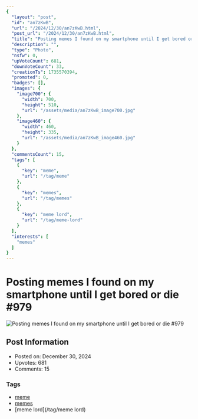 ```yaml
---
{
  "layout": "post",
  "id": "an7zKwB",
  "url": "/2024/12/30/an7zKwB.html",
  "post_url": "/2024/12/30/an7zKwB.html",
  "title": "Posting memes I found on my smartphone until I get bored or die #979",
  "description": "",
  "type": "Photo",
  "nsfw": 0,
  "upVoteCount": 681,
  "downVoteCount": 33,
  "creationTs": 1735570394,
  "promoted": 0,
  "badges": [],
  "images": {
    "image700": {
      "width": 700,
      "height": 510,
      "url": "/assets/media/an7zKwB_image700.jpg"
    },
    "image460": {
      "width": 460,
      "height": 335,
      "url": "/assets/media/an7zKwB_image460.jpg"
    }
  },
  "commentsCount": 15,
  "tags": [
    {
      "key": "meme",
      "url": "/tag/meme"
    },
    {
      "key": "memes",
      "url": "/tag/memes"
    },
    {
      "key": "meme lord",
      "url": "/tag/meme-lord"
    }
  ],
  "interests": [
    "memes"
  ]
}
---
```


# Posting memes I found on my smartphone until I get bored or die #979

![Posting memes I found on my smartphone until I get bored or die #979](/assets/media/an7zKwB_image700.jpg)

## Post Information

- Posted on: December 30, 2024
- Upvotes: 681
- Comments: 15

### Tags

- [meme](/tag/meme)
- [memes](/tag/memes)
- [meme lord](/tag/meme lord)
